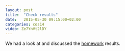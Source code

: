 ```yaml
---
layout: post
title:  "Check results"
date:   2015-05-30 09:15:00+02:00
categories: cos14
video: Ze7YnVt2lDY
---
```


We had a look at and discussed the [homework](../2015-05-11/) results.